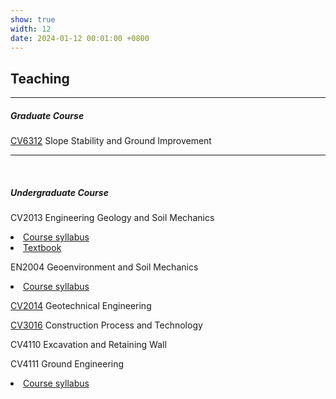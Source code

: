 ```yaml
---
show: true
width: 12
date: 2024-01-12 00:01:00 +0800
---
```


<div class="p-4">
    <h2>Teaching</h2>
    <hr />
    <h5>Graduate Course</h5>
    <p>
        <a href="https://www.ntu.edu.sg/cee/admissions/graduate/detail/master-of-science-in-civil-engineering#curriculum" target="_blank">CV6312</a> Slope Stability and Ground Improvement
    </p>
    <hr />
    <br />
    <h5>Undergraduate Course</h5>
        <p>
        CV2013 Engineering Geology and Soil Mechanics
      <li><a href="https://www.ntu.edu.sg/docs/librariesprovider117/admissions/courses/cv20136141a6e3dbb44e448be06622467f9dce.pdf?sfvrsn=dcf5e869_2" target="_blank">Course syllabus</a></li>
      <li><a href="https://bayanbox.ir/view/5663117079924161322/Craigs-Soil-Mechanics8th-EditionR.F.-Craig.pdf" target="_blank">Textbook</a></li>
    <p>
    <p>
        EN2004 Geoenvironment and Soil Mechanics
      <li><a href="https://www.ntu.edu.sg/docs/librariesprovider117/admissions/courses/en2004.pdf?sfvrsn=18a4a51a_2" target="_blank">Course syllabus</a></li>
    </p>    
    <p>
    <a href="https://www.ntu.edu.sg/pace/programmes/detail/cv2014-geotechnical-engineering" target="_blank">CV2014</a> Geotechnical Engineering
    </p>
    <p>
    <a href="https://www.ntu.edu.sg/pace/programmes/detail/cv3016-construction-technology-processes#:~:text=Introduction,the%20implementation%20of%20construction%20projects." target="_blank">CV3016</a> Construction Process and Technology
    </p>
    <p>
    CV4110 Excavation and Retaining Wall
    </p>
    <p>
        CV4111 Ground Engineering
      <li><a href="https://www.ntu.edu.sg/docs/librariesprovider117/admissions/courses/cv4111.pdf?sfvrsn=fc2ef317_16" target="_blank">Course syllabus</a></li>
    </p>  
</div>

